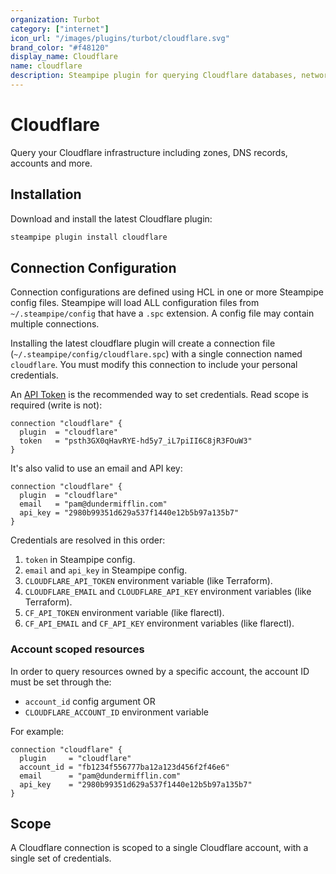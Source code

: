 ```yaml
---
organization: Turbot
category: ["internet"]
icon_url: "/images/plugins/turbot/cloudflare.svg"
brand_color: "#f48120"
display_name: Cloudflare
name: cloudflare
description: Steampipe plugin for querying Cloudflare databases, networks, and other resources.
---
```


# Cloudflare

Query your Cloudflare infrastructure including zones, DNS records, accounts and more.

## Installation

Download and install the latest Cloudflare plugin:

```bash
steampipe plugin install cloudflare
```

## Connection Configuration

Connection configurations are defined using HCL in one or more Steampipe config files. Steampipe will load ALL configuration files from `~/.steampipe/config` that have a `.spc` extension. A config file may contain multiple connections.

Installing the latest cloudflare plugin will create a connection file (`~/.steampipe/config/cloudflare.spc`) with a single connection named `cloudflare`. You must modify this connection to include your personal credentials.

An [API Token](https://support.cloudflare.com/hc/en-us/articles/200167836-Managing-API-Tokens-and-Keys#12345680) is the recommended way to set credentials. Read scope is required (write is not):

```hcl
connection "cloudflare" {
  plugin  = "cloudflare"
  token   = "psth3GX0qHavRYE-hd5y7_iL7piII6C8jR3FOuW3"
}
```

It's also valid to use an email and API key:

```hcl
connection "cloudflare" {
  plugin  = "cloudflare"
  email   = "pam@dundermifflin.com"
  api_key = "2980b99351d629a537f1440e12b5b97a135b7"
}
```

Credentials are resolved in this order:

1. `token` in Steampipe config.
2. `email` and `api_key` in Steampipe config.
3. `CLOUDFLARE_API_TOKEN` environment variable (like Terraform).
4. `CLOUDFLARE_EMAIL` and `CLOUDFLARE_API_KEY` environment variables (like Terraform).
5. `CF_API_TOKEN` environment variable (like flarectl).
6. `CF_API_EMAIL` and `CF_API_KEY` environment variables (like flarectl).

### Account scoped resources

In order to query resources owned by a specific account, the account ID must be set through the:

- `account_id` config argument OR
- `CLOUDFLARE_ACCOUNT_ID` environment variable

For example:

```hcl
connection "cloudflare" {
  plugin     = "cloudflare"
  account_id = "fb1234f556777ba12a123d456f2f46e6"
  email      = "pam@dundermifflin.com"
  api_key    = "2980b99351d629a537f1440e12b5b97a135b7"
}
```

## Scope

A Cloudflare connection is scoped to a single Cloudflare account, with a single set of credentials.
